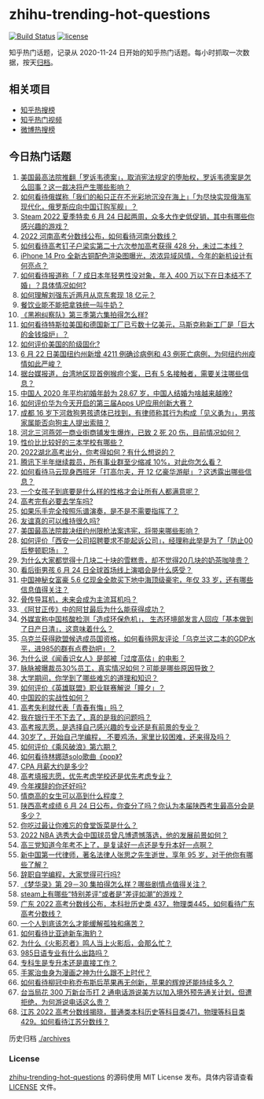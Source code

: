 # zhihu-trending-hot-questions

[![Build Status](https://github.com/justjavac/zhihu-trending-hot-questions/workflows/ci/badge.svg?branch=master)](https://github.com/justjavac/zhihu-trending-hot-questions/actions)
[![license](https://img.shields.io/github/license/justjavac/zhihu-trending-hot-questions)](https://github.com/justjavac/zhihu-trending-hot-questions/blob/master/LICENSE)

知乎热门话题，记录从 2020-11-24 日开始的知乎热门话题。每小时抓取一次数据，按天[归档](./archives)。

## 相关项目

- [知乎热搜榜](https://github.com/justjavac/zhihu-trending-top-search)
- [知乎热门视频](https://github.com/justjavac/zhihu-trending-hot-video)
- [微博热搜榜](https://github.com/justjavac/weibo-trending-hot-search)

## 今日热门话题

<!-- BEGIN -->
<!-- 最后更新时间 Sat Jun 25 2022 04:24:04 GMT+0800 (China Standard Time) -->

1. [美国最高法院推翻「罗诉韦德案」，取消宪法规定的堕胎权，罗诉韦德案是怎么回事？这一裁决将产生哪些影响？](https://www.zhihu.com/question/539465390)
1. [如何看待俄媒称「我们的船只正在不光彩地沉没在海上」「为尽快实现俄海军现代化，俄罗斯应向中国订购军舰」？](https://www.zhihu.com/question/539313804)
1. [Steam 2022 夏季特卖 6 月 24 日起两周，众多大作史低促销，其中有哪些你感兴趣的游戏？](https://www.zhihu.com/question/538612876)
1. [2022 河南高考分数线公布，如何看待河南分数线？](https://www.zhihu.com/question/539405738)
1. [如何看待高考钉子户梁实第二十六次参加高考获得 428 分，未过二本线？](https://www.zhihu.com/question/536402778)
1. [iPhone 14 Pro 全新古铜配色渲染图曝光，浓浓异域风情，今年的新机设计有何亮点？](https://www.zhihu.com/question/539100731)
1. [如何看待报道称「 7 成日本年轻男性没对象，年入 400 万以下在日本结不了婚」？具体情况如何?](https://www.zhihu.com/question/538975431)
1. [如何理解刘强东近两月从京东套现 18 亿元？](https://www.zhihu.com/question/539134953)
1. [餐饮业能不能把拿铁统一叫牛奶？](https://www.zhihu.com/question/355833613)
1. [《黑袍纠察队》第三季第六集拍得怎么样?](https://www.zhihu.com/question/539322188)
1. [如何看待特斯拉美国和德国新工厂已亏数十亿美元，马斯克称新工厂是「巨大的金钱熔炉」？](https://www.zhihu.com/question/539180284)
1. [如何评价美国的阶级固化?](https://www.zhihu.com/question/538866317)
1. [6 月 22 日美国纽约州新增 4211 例确诊病例和 43 例死亡病例，为何纽约州疫情如此严峻？](https://www.zhihu.com/question/539065204)
1. [据台媒报道，台湾地区现首例猴痘个案，已有 5 名接触者，需要关注哪些信息？](https://www.zhihu.com/question/539423265)
1. [中国人 2020 年平均初婚年龄为 28.67 岁，中国人结婚为啥越来越晚?](https://www.zhihu.com/question/539183882)
1. [如何评价华为今天开启的第三届Apps UP应用创新大赛？](https://www.zhihu.com/question/539428058)
1. [成都 16 岁下河救狗男孩遗体已找到，有律师称其行为构成「见义勇为」，男孩家属能否向狗主人提出索赔？](https://www.zhihu.com/question/539101931)
1. [河北三河燕郊一商业街商铺发生爆炸，已致 2 死 20 伤，目前情况如何？](https://www.zhihu.com/question/539299249)
1. [性价比比较好的三本学校有哪些？](https://www.zhihu.com/question/281705993)
1. [2022湖北高考出分，你考得如何？有什么想说的？](https://www.zhihu.com/question/539506802)
1. [腾讯下半年继续裁员，所有事业群至少缩减 10%，对此你怎么看？](https://www.zhihu.com/question/539240879)
1. [如何看待马云现身西班牙「打高尔夫，开 12 亿豪华游艇」？这透露出哪些信息？](https://www.zhihu.com/question/539320310)
1. [一个女孩子到底要是什么样的性格才会让所有人都满意呢？](https://www.zhihu.com/question/534731255)
1. [高考完有必要去学车吗?](https://www.zhihu.com/question/538338933)
1. [如果乐手完全按照乐谱演奏，是不是不需要指挥了？](https://www.zhihu.com/question/538290628)
1. [友谊真的可以维持很久吗?](https://www.zhihu.com/question/537666558)
1. [美国最高法院裁决纽约州限枪法案违宪，将带来哪些影响？](https://www.zhihu.com/question/539356283)
1. [如何评价「西安一公司招聘要求不能起诉公司」，经理称此举是为了「防止00后整顿职场」？](https://www.zhihu.com/question/539138196)
1. [为什么大家都觉得十几块二十块的雪糕贵，却不觉得20几块的奶茶咖啡贵？](https://www.zhihu.com/question/538667136)
1. [看后街男孩 6 月 24 日全球首场线上演唱会是什么感受？](https://www.zhihu.com/question/539426032)
1. [中国神秘女富豪 5.6 亿现金全款买下地中海顶级豪宅，年仅 33 岁，还有哪些信息值得关注？](https://www.zhihu.com/question/539195242)
1. [骨传导耳机，未来会成为主流耳机吗？](https://www.zhihu.com/question/476774292)
1. [《阿甘正传》中的阿甘最后为什么能获得成功？](https://www.zhihu.com/question/57693245)
1. [外媒宣称中国核酸检测「造成环保危机」， 生态环境部发言人回应「基本做到了日产日清」，这意味着什么？](https://www.zhihu.com/question/539131709)
1. [乌克兰获得欧盟候选成员国资格，如何看待网友评论「乌克兰这二本的GDP水平，进985的群有点费劲吧」？](https://www.zhihu.com/question/539391802)
1. [为什么说《闻香识女人》是部被「过度高估」的电影？](https://www.zhihu.com/question/332791021)
1. [脉脉被曝裁员30%员工，真实情况如何？可能是哪些原因导致？](https://www.zhihu.com/question/538988306)
1. [大学期间，你学到了哪些难忘的道理和知识？](https://www.zhihu.com/question/537666993)
1. [如何评价《英雄联盟》职业联赛解说「瞳夕」？](https://www.zhihu.com/question/384889319)
1. [中国跤的实战性如何？](https://www.zhihu.com/question/441901528)
1. [高考失利就代表「青春有悔」吗？](https://www.zhihu.com/question/538642871)
1. [我在银行干不下去了，真的是我的问题吗？](https://www.zhihu.com/question/538507858)
1. [高考报志愿，是选择自己感兴趣的专业还是有前景的专业？](https://www.zhihu.com/question/539210414)
1. [30岁了，开始自己学编程， 不要鸡汤，家里比较困难，还来得及吗？](https://www.zhihu.com/question/539170906)
1. [如何评价《乘风破浪》第六期？](https://www.zhihu.com/question/539168560)
1. [如何看待林娜琏solo歌曲《pop》?](https://www.zhihu.com/question/539329370)
1. [CPA 月薪大约是多少?](https://www.zhihu.com/question/411797031)
1. [高考填报志愿，优先考虑学校还是优先考虑专业？](https://www.zhihu.com/question/331002288)
1. [今年裸辞的你还好吗?](https://www.zhihu.com/question/538234689)
1. [情商高的女生可以高到什么程度？](https://www.zhihu.com/question/297484552)
1. [陕西高考成绩 6 月 24 日公布，你查分了吗？你认为本届陕西考生最高分会是多少？](https://www.zhihu.com/question/539135442)
1. [你吃过最让你难忘的食堂饭菜是什么？](https://www.zhihu.com/question/530762948)
1. [2022 NBA 选秀大会中国球员曾凡博遗憾落选，他的发展前景如何？](https://www.zhihu.com/question/522231990)
1. [高三党知道今年考不上了，是复读好一点还是专升本好一点啊？](https://www.zhihu.com/question/522475651)
1. [新中国第一代律师，著名法律人张思之先生逝世，享年 95 岁，对于他你有哪些了解？](https://www.zhihu.com/question/539359902)
1. [辞职自学编程，大家觉得可行吗?](https://www.zhihu.com/question/537442780)
1. [《梦华录》第 29－30 集拍得怎么样？哪些剧情点值得关注？](https://www.zhihu.com/question/539427614)
1. [steam上有哪些“特别差评”或者是“差评如潮”的游戏？](https://www.zhihu.com/question/43427420)
1. [广东 2022 高考分数线公布，本科批历史类 437，物理类445，如何看待广东高考分数线？](https://www.zhihu.com/question/539340918)
1. [一个人到底该怎么才能缓解孤独和痛苦？](https://www.zhihu.com/question/538450605)
1. [如何看待比亚迪新车海豹？](https://www.zhihu.com/question/525383750)
1. [为什么《火影忍者》鸣人当上火影后，会那么忙？](https://www.zhihu.com/question/347587502)
1. [985日语专业有什么出路吗？](https://www.zhihu.com/question/510971183)
1. [专科生是专升本还是直接工作？](https://www.zhihu.com/question/530002371)
1. [手冢治虫身为漫画之神为什么跟不上时代？](https://www.zhihu.com/question/537859191)
1. [如何看待柳冠中称乔布斯后苹果再无创新，苹果的辉煌还能持续多久？](https://www.zhihu.com/question/539034732)
1. [台当局花 300 万新台币打 2 通电话游说美方以加入境外预先通关计划，但遭拒绝，为何游说电话这么贵？](https://www.zhihu.com/question/538922248)
1. [江苏 2022 高考分数线揭晓，普通类本科历史等科目类471，物理等科目类429。如何看待江苏分数线？](https://www.zhihu.com/question/539382050)

<!-- END -->

历史归档 [./archives](./archives)

### License

[zhihu-trending-hot-questions](https://github.com/justjavac/zhihu-trending-hot-questions)
的源码使用 MIT License 发布。具体内容请查看 [LICENSE](./LICENSE) 文件。
